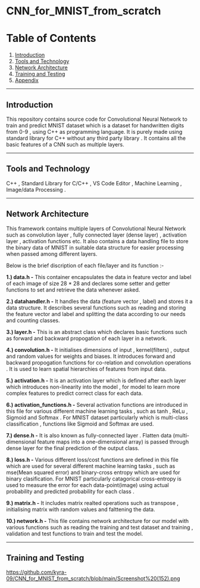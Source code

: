# CNN_for_MNIST_from_scratch

# Table of Contents
1. [Introduction](#introduction)
2. [Tools and Technology](#toolsandtechnology)
3. [Network Architecture](#networkarchitecture)
4. [Training and Testing](#trainingandtesting)
5. [Appendix](#appendix)

-----

## Introduction
This repository contains source code for Convolutional Neural Network to train and predict MNIST dataset which is a dataset for handwritten digits from 0-9 , using C++ as programming language. It is purely made using standard library for C++ without any third party library . It contains all the basic features of a CNN such as multiple layers.

-----------

## Tools and Technology
C++ , Standard Library for C/C++ , VS Code Editor , Machine Learning , Image/data Processing .

---------

## Network Architecture
This framework contains multiple layers of Convolutional Neural Network such as convolution layer , fully connected layer (dense layer) , activation layer , activation functions etc. It also contains a data handling file to store the binary data of MNIST in suitable data structure for easier processing when passed among different layers.

Below is the brief discription of each file/layer and its function :-

**1.) data.h -** This container encapsulates the data in feature vector and label of each image of size 28 * 28 and declares some setter and getter functions to set and retrieve the data whenever asked.

**2.) datahandler.h -** It handles the data (feature vector , label) and stores it a data structure. It describes several functions such as reading and storing the feature vector and label and splitting the data according to our needs and counting classes.

**3.) layer.h -** This is an abstract class which declares basic functions such as forward and backward propogation of each layer in a network.

**4.) convolution.h -** It initialises dimensions of input , kernel(filters) , output and random values for weights and biases. It introduces forward and backward propogation functions for co-relation and convolution operations . It is used to learn spatial hierarchies of features from input data.

**5.) activation.h -** It is an activation layer which is defined after each layer which introduces non-linearity into the model , for model to learn more complex features to predict correct class for each data.

**6.) activation_functions.h -** Several activation functions are introduced in this file for various different machine learning tasks , such as tanh , ReLu , Sigmoid and Softmax . For MNIST dataset particularly which is multi-class classification , functions like Sigmoid and Softmax are used.

**7.) dense.h -** It is also known as fully-connected layer . Flatten data (multi-dimensional feature maps into a one-dimensional array) is passed through dense layer for the final prediction of the output class.

**8.) loss.h -** Various different loss/cost functions are defined in this file which are used for several different machine learning tasks , such as mse(Mean squared error) and binary-cross entropy which are used for binary clasification. For MNIST particularly catagorical cross-entropy is used to measure the error for each data-point(image) using actual probability and predicted probability for each class .

**9.) matrix.h -** It includes matrix realted operations such as transpose , initialising matrix with random values and falttening the data.

**10.) network.h -** This file contains network architecture for our model with various functions such as reading the training and test dataset and training , validation and test functions to train and test the model.

-----------

## Training and Testing 
https://github.com/kyra-09/CNN_for_MNIST_from_scratch/blob/main/Screenshot%20(152).png

